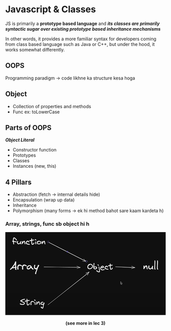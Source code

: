 # Javascript & Classes

JS is primarily a **prototype based language** and **_its classes are primarily syntactic sugar over existing prototype based inheritance mechanisms_**

In other words, it provides a more familiar syntax for developers coming from class based language such as Java or C++, but under the hood, it works somewhat differently.

## OOPS

Programming paradigm -> code likhne ka structure kesa hoga

## Object

- Collection of properties and methods
- Func ex: toLowerCase

## Parts of OOPS

***Object Literal***

- Constructor function
- Prototypes
- Classes
- Instances (new, this)

## 4 Pillars

- Abstraction (fetch -> internal details hide)
- Encapsulation (wrap up data)
- Inheritance
- Polymorphism (many forms -> ek hi method bahot sare kaam kardeta h)

### Array, strings, func sb object hi h
![alt text](images/image.png)
<p style="text-align: center; font-weight: bold">(see more in lec 3)</p>